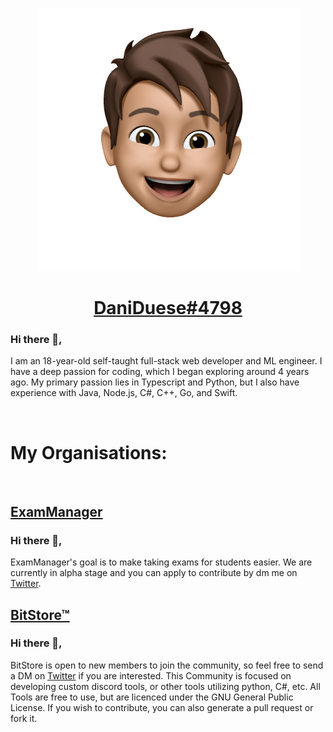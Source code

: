 <p align="center">
  <img src="./me.png" />
</p>
<h1 align="center"><a href="https://discord.com/invite/uHQFuekVun">DaniDuese#4798</a></h1>

<!--
<img width="50%" align="right" src="https://github-readme-stats.vercel.app/api?username=daniensi&count_private=true&include_all_commits=true&show_icons=true&hide_border=true&bg_color=22272e&text_color=adbac7&title_color=adbac7&icon_color=656d78">


<img width="50%" height="1px" align="right" src="https://i.imgur.com/DkKayja.png">
<img width="50%" align="right" src="https://github-readme-stats.vercel.app/api/top-langs/?username=DaniEnsi&layout=compact&hide_border=true&bg_color=22272e&text_color=adbac7&title_color=adbac7&icon_color=656d78">
-->

### Hi there 👋,
I am an 18-year-old self-taught full-stack web developer and ML engineer. I have a deep passion for coding, which I began exploring around 4 years ago. My primary passion lies in Typescript and Python, but I also have experience with Java, Node.js, C#, C++, Go, and Swift.

<br>
<h1>My Organisations:</h1>
<br>

<h2 align="left"><a href="https://github.com/BitStore-Community">ExamManager</a></h1>

### Hi there 👋,
ExamManager's goal is to make taking exams for students easier. We are currently in alpha stage and you can apply to contribute by dm me on <a href="https://twitter.com/dani_duese">Twitter</a>.


<h2 align="left"><a href="https://github.com/BitStore-Community">BitStore™</a></h1>

### Hi there 👋,
BitStore is open to new members to join the community, so feel free to send a DM on <a href="https://twitter.com/dani_duese">Twitter</a> if you are interested. This Community is focused on developing custom discord tools, or other tools utilizing python, C#, etc. All Tools are free to use, but are licenced under the GNU General Public License. If you wish to contribute, you can also generate a pull request or fork it.  
